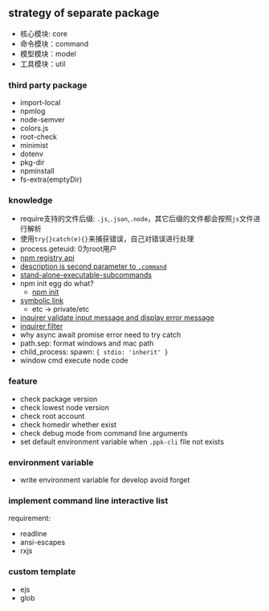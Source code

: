 ## strategy of separate package

* 核心模块: core
* 命令模块：command
* 模型模块：model
* 工具模块：util

### third party package

* import-local
* npmlog
* node-semver
* colors.js
* root-check
* minimist
* dotenv
* pkg-dir
* npminstall
* fs-extra(emptyDir)

### knowledge

* require支持的文件后缀: `.js`,`.json`,`.node`，其它后缀的文件都会按照`js`文件进行解析
* 使用`try{}catch(e){}`来捕获错误，自己对错误进行处理
* process.geteuid: 0为root用户
* [npm registry api](https://github.com/npm/registry/blob/master/docs/REGISTRY-API.md#public-registry-api)
* [description is second parameter to `.command`](https://github.com/tj/commander.js/#commands)
* [stand-alone-executable-subcommands](https://github.com/tj/commander.js/#stand-alone-executable-subcommands)
* npm init egg do what?
  * [npm init](https://docs.npmjs.com/cli/v7/commands/npm-init#description)
* [symbolic link](https://en.wikipedia.org/wiki/Symbolic_link)
  * etc -> private/etc
* [inquirer validate input message and display error message](https://github.com/SBoudrias/Inquirer.js/#question)
* [inquirer filter](https://github.com/SBoudrias/Inquirer.js/#question)
* why async await promise error need to try catch
* path.sep: format windows and mac path
* child_process: spawn: `{ stdio: 'inherit' }`
* window cmd execute node code

### feature

* check package version
* check lowest node version
* check root account
* check homedir whether exist
* check debug mode from command line arguments
* set default environment variable when `.ppk-cli` file not exists

### environment variable

* write environment variable for develop avoid forget

### implement command line interactive list

requirement:

* readline
* ansi-escapes
* rxjs

### custom template

* ejs
* glob